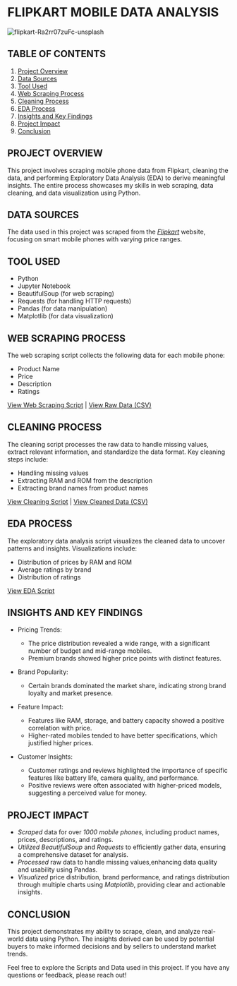 # FLIPKART MOBILE DATA ANALYSIS

![flipkart-Ra2rr07zuFc-unsplash](https://github.com/Abhi47-kr/Flipkart-Mobile-Data-Analysis/assets/168676103/9ad78606-b7ca-44c2-948d-1ac6b4ac3f0c)


## TABLE OF CONTENTS
1. [Project Overview](#project-overview)
2. [Data Sources](#data-sources)
3. [Tool Used](#tool-used)
4. [Web Scraping Process](#web-scraping-process)
5. [Cleaning Process](#cleaning-process)
6. [EDA Process](#eda-process)
7. [Insights and Key Findings](#insights-and-key-findings)
8. [Project Impact](#project-impact)
9. [Conclusion](#conclusion)

## PROJECT OVERVIEW
This project involves scraping mobile phone data from Flipkart, cleaning the data, and performing Exploratory Data Analysis (EDA) to derive meaningful insights. The entire process showcases my skills in web scraping, data cleaning, and data visualization using Python. 

## DATA SOURCES
The data used in this project was scraped from the *[Flipkart](https://www.flipkart.com/search?q=smart%20phones&otracker=search&otracker1=search&marketplace=FLIPKART&as-show=on&as=off)* website, focusing on smart mobile phones with varying price ranges.

## TOOL USED
- Python
- Jupyter Notebook
- BeautifulSoup (for web scraping)
- Requests (for handling HTTP requests)
- Pandas (for data manipulation)
- Matplotlib (for data visualization)

## WEB SCRAPING PROCESS
The web scraping script collects the following data for each mobile phone:
- Product Name
- Price
- Description
- Ratings

[View Web Scraping Script](https://github.com/Abhi47-kr/Flipkart-Mobile-Data-Analysis/blob/7380965d97ce9d6b13f847199b7c7b1f3f3f5045/Scraping_flipkart%20mobile%20data.ipynb) | [View Raw Data (CSV)](https://github.com/Abhi47-kr/Flipkart-Mobile-Data-Analysis/blob/7380965d97ce9d6b13f847199b7c7b1f3f3f5045/flipkart_webscraping2.csv)

## CLEANING PROCESS
The cleaning script processes the raw data to handle missing values, extract relevant information, and standardize the data format. Key cleaning steps include:
- Handling missing values
- Extracting RAM and ROM from the description
- Extracting brand names from product names

[View Cleaning Script](https://github.com/Abhi47-kr/Flipkart-Mobile-Data-Analysis/blob/7380965d97ce9d6b13f847199b7c7b1f3f3f5045/Cleaning_flipkart%20mobile%20data.ipynb) | [View Cleaned Data (CSV)](https://github.com/Abhi47-kr/Flipkart-Mobile-Data-Analysis/blob/7380965d97ce9d6b13f847199b7c7b1f3f3f5045/flipkart_cleaned.csv)

## EDA PROCESS
The exploratory data analysis script visualizes the cleaned data to uncover patterns and insights. Visualizations include:
- Distribution of prices by RAM and ROM
- Average ratings by brand
- Distribution of ratings

[View EDA Script](https://github.com/Abhi47-kr/Flipkart-Mobile-Data-Analysis/blob/7380965d97ce9d6b13f847199b7c7b1f3f3f5045/EDA_%20flipkart%20mobile%20data.ipynb)

## INSIGHTS AND KEY FINDINGS
- Pricing Trends:
  - The price distribution revealed a wide range, with a significant number of budget and mid-range mobiles.
  - Premium brands showed higher price points with distinct features.

- Brand Popularity:
  - Certain brands dominated the market share, indicating strong brand loyalty and market presence.
 
- Feature Impact:
  - Features like RAM, storage, and battery capacity showed a positive correlation with price.
  - Higher-rated mobiles tended to have better specifications, which justified higher prices.

- Customer Insights:
  - Customer ratings and reviews highlighted the importance of specific features like battery life, camera quality, and performance.
  - Positive reviews were often associated with higher-priced models, suggesting a perceived value for money.

## PROJECT IMPACT
- *Scraped* data for over *1000 mobile phones*, including product names, prices, descriptions, and ratings.
- *Utilized BeautifulSoup* and *Requests* to efficiently gather data, ensuring a comprehensive dataset for analysis.
- *Processed* raw data to handle missing values,enhancing data quality and usability using Pandas.
- *Visualized* price distribution, brand performance, and ratings distribution through multiple charts using *Matplotlib*, providing clear and actionable insights.

## CONCLUSION
This project demonstrates my ability to scrape, clean, and analyze real-world data using Python. The insights derived can be used by potential buyers to make informed decisions and by sellers to understand market trends.

Feel free to explore the Scripts and Data used in this project. If you have any questions or feedback, please reach out!
